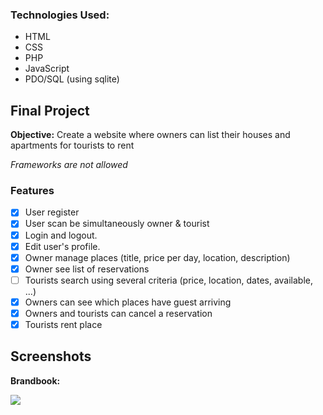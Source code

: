 ### Technologies Used:

* HTML
* CSS
* PHP
* JavaScript
* PDO/SQL (using sqlite)

## Final Project

**Objective:** Create a website where owners can list their houses and apartments for tourists to rent

*Frameworks are not allowed*

### Features

- [x] User register
- [x] User scan be simultaneously owner & tourist
- [x] Login and logout.
- [x] Edit user's profile.
- [x] Owner manage places (title, price per day, location, description)
- [x] Owner see list of reservations
- [ ] Tourists search using several criteria (price, location, dates, available, ...)
- [x] Owners can see which places have guest arriving 
- [x] Owners and tourists can cancel a reservation
- [x] Tourists rent place

## Screenshots

**Brandbook:**

<img src="https://github.com/bgarrido7/feup-ltw/blob/master/Final%20Project/design/brandbook.png">


